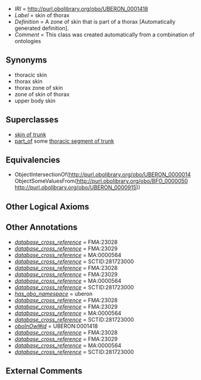  * *IRI* = http://purl.obolibrary.org/obo/UBERON_0001418
 * *Label* = skin of thorax
 * *Definition* = A zone of skin that is part of a thorax [Automatically generated definition].
 * *Comment* = This class was created automatically from a combination of ontologies

## Synonyms

 * thoracic skin
 * thorax skin
 * thorax zone of skin
 * zone of skin of thorax
 * upper body skin

## Superclasses

 * [skin of trunk](../../UBERON/85/UBERON_0001085.md)
 * [part_of](../../BFO/50/BFO_0000050.md) some [thoracic segment of trunk](../../UBERON/15/UBERON_0000915.md)

## Equivalencies

 * ObjectIntersectionOf(<http://purl.obolibrary.org/obo/UBERON_0000014> ObjectSomeValuesFrom(<http://purl.obolibrary.org/obo/BFO_0000050> <http://purl.obolibrary.org/obo/UBERON_0000915>))

## Other Logical Axioms


## Other Annotations

 * *[database_cross_reference](../../ef/oboInOwl#hasDbXref.md)* = FMA:23028
 * *[database_cross_reference](../../ef/oboInOwl#hasDbXref.md)* = FMA:23029
 * *[database_cross_reference](../../ef/oboInOwl#hasDbXref.md)* = MA:0000564
 * *[database_cross_reference](../../ef/oboInOwl#hasDbXref.md)* = SCTID:281723000
 * *[database_cross_reference](../../ef/oboInOwl#hasDbXref.md)* = FMA:23028
 * *[database_cross_reference](../../ef/oboInOwl#hasDbXref.md)* = FMA:23029
 * *[database_cross_reference](../../ef/oboInOwl#hasDbXref.md)* = MA:0000564
 * *[database_cross_reference](../../ef/oboInOwl#hasDbXref.md)* = SCTID:281723000
 * *[has_obo_namespace](../../ce/oboInOwl#hasOBONamespace.md)* = uberon
 * *[database_cross_reference](../../ef/oboInOwl#hasDbXref.md)* = FMA:23028
 * *[database_cross_reference](../../ef/oboInOwl#hasDbXref.md)* = FMA:23029
 * *[database_cross_reference](../../ef/oboInOwl#hasDbXref.md)* = MA:0000564
 * *[database_cross_reference](../../ef/oboInOwl#hasDbXref.md)* = SCTID:281723000
 * *[oboInOwl#id](../../id/oboInOwl#id.md)* = UBERON:0001418
 * *[database_cross_reference](../../ef/oboInOwl#hasDbXref.md)* = FMA:23028
 * *[database_cross_reference](../../ef/oboInOwl#hasDbXref.md)* = FMA:23029
 * *[database_cross_reference](../../ef/oboInOwl#hasDbXref.md)* = MA:0000564
 * *[database_cross_reference](../../ef/oboInOwl#hasDbXref.md)* = SCTID:281723000

## External Comments

